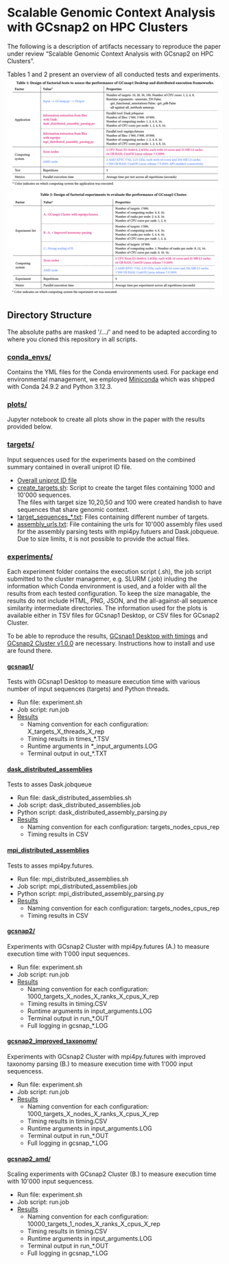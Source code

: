 # Scalable Genomic Context Analysis with GCsnap2 on HPC Clusters

The following is a description of artifacts necessary to reproduce the paper under review “Scalable Genomic Context Analysis with GCsnap2 on HPC Clusters”.

Tables 1 and 2 present an overview of all conducted tests and experiments.
![Project Overview](./tables/Table1.png)
![Project Overview](./tables/Table2.png)

## Directory Structure
The absolute paths are masked '/.../' and need to be adapted according to where you cloned this repository in all scripts.

### [conda_envs/](./conda_envs/)  
Contains the YML files for the Conda environments used. For package end environmental management, we employed [Miniconda](https://docs.anaconda.com/miniconda/) which was shipped with Conda 24.9.2 and Python 3.12.3.
### [plots/](./plots/)
Jupyter notebook to create all plots show in the paper with the results provided below.
### [targets/](./targets/)
Input sequences used for the experiments based on the combined summary contained in overall uniprot ID file.
- [Overall uniprot ID file](./targets/dark_galaxies_gcsnap_done_uniprot_ids_update.txt)
- [create_targets.sh](./targets/create_targets.sh): Script to create the target files containing 1000 and 10'000 sequences.  
The files with target size 10,20,50 and 100 were created handish to have sequences that share genomic context.
- [target_sequences_*.txt](./targets/): Files containing different number of targets.  
- [assembly_urls.txt](./targets/assembly_urls.txt): File containing the urls for 10'000 assembly files used for the assembly parsing tests with mpi4py.futuers and Dask.jobqueue. Due to size limits, it is not possible to provide the actual files.
### [experiments/](./experiments/)  

Each experiment folder contains the execution script (.sh), the job script submitted to the cluster managemer, e.g. SLURM (.job) inluding the information which Conda environment is used, and a folder with all the results from each tested configuration. To keep the size managable, the results do not include HTML, PNG, JSON, and the all-against-all sequence similarity intermediate directories.
The information used for the plots is available either in TSV files for GCsnap1 Desktop, or CSV files for GCsnap2 Cluster.

To be able to reproduce the results, [GCsnap1 Desktop with timings](https://github.com/RetoKrummenacher/GCsnap/tree/timing) and [GCsnap2 Cluster v1.0.0](https://github.com/GCsnap/gcsnap2cluster) are necessary. Instructions how to install and use are found there.

#### [gcsnap1/](./experiments/gcsnap1/)
Tests with GCsnap1 Desktop to measure execution time with various number of input sequences (targets) and Python threads.
- Run file: experiment.sh
- Job script: run.job
- [Results](./experiments/gcsnap1/results/)
    - Naming convention for each configuration: X_targets_X_threads_X_rep  
    - Timing results in times_*.TSV 
    - Runtime arguments in *_input_arguments.LOG
    - Terminal output in out_*.TXT
#### [dask_distributed_assemblies](./experiments/dask_distributed_assemblies/)
Tests to asses Dask.jobqueue
- Run file: dask_distributed_assemblies.sh
- Job script: dask_distributed_assemblies.job
- Python script: dask_distributed_assembly_parsing.py
- [Results](./experiments/dask_distributed_assemblies/results/)  
    - Naming convention for each configuration: targets_nodes_cpus_rep 
    - Timing results in CSV
#### [mpi_distributed_assemblies](./experiments/mpi_distributed_assemblies/)
Tests to asses mpi4py.futures.
- Run file: mpi_distributed_assemblies.sh
- Job script: mpi_distributed_assemblies.job
- Python script: mpi_distributed_assembly_parsing.py
- [Results](./experiments/mpi_distributed_assemblies/results/)  
    - Naming convention for each configuration: targets_nodes_cpus_rep 
    - Timing results in CSV
#### [gcsnap2/](./experiments/gcsnap2/)
Experiments with GCsnap2 Cluster with mpi4py.futures (A.) to measure execution time with 1'000 input sequences.
- Run file: experiment.sh
- Job script: run.job
- [Results](./experiments/gcsnap2/results/)  
    - Naming convention for each configuration: 1000_targets_X_nodes_X_ranks_X_cpus_X_rep
    - Timing results in timing.CSV 
    - Runtime arguments in input_arguments.LOG
    - Terminal output in run_*.OUT
    - Full logging in gcsnap_*.LOG
#### [gcsnap2_improved_taxonomy/](./experiments/gcsnap2_improved_taxonomy/)
Experiments with GCsnap2 Cluster with mpi4py.futures with improved taxonomy parsing (B.) to measure execution time with 1'000 input sequencess.
- Run file: experiment.sh
- Job script: run.job
- [Results](./experiments/gcsnap2_improved_taxonomy/results/)  
    - Naming convention for each configuration: 1000_targets_X_nodes_X_ranks_X_cpus_X_rep
    - Timing results in timing.CSV 
    - Runtime arguments in input_arguments.LOG
    - Terminal output in run_*.OUT
    - Full logging in gcsnap_*.LOG
#### [gcsnap2_amd/](./experiments/gcsnap2_amd/)
Scaling experiments with GCsnap2 Cluster (B.) to measure execution time with 10'000 input sequencess.
- Run file: experiment.sh
- Job script: run.job
- [Results](./experiments/gcsnap2_amd/results/)  
    - Naming convention for each configuration: 10000_targets_1_nodes_X_ranks_X_cpus_X_rep
    - Timing results in timing.CSV 
    - Runtime arguments in input_arguments.LOG
    - Terminal output in run_*.OUT
    - Full logging in gcsnap_*.LOG





